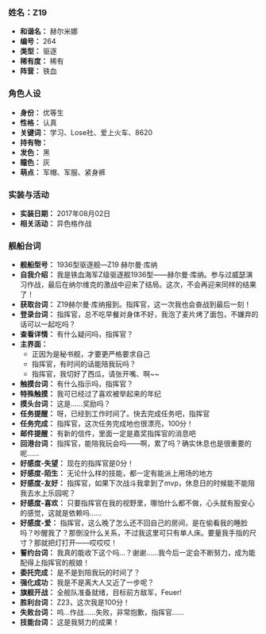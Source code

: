 ### 姓名：Z19
* **和谐名：** 赫尔米娜
* **编号：** 264
* **类型：** 驱逐
* **稀有度：** 稀有
* **阵营：** 铁血


### 角色人设
* **身份：** 优等生
* **性格：** 认真
* **关键词：** 学习、Lose社、爱上火车、8620
* **持有物：** 
* **发色：** 黑
* **瞳色：** 灰
* **萌点：** 军帽、军服、紧身裤


### 实装与活动
* **实装日期：** 2017年08月02日
* **相关活动：** 异色格作战


### 舰船台词
* **舰船型号：** 1936型驱逐舰—Z19 赫尔曼·库纳
* **自我介绍：** 我是铁血海军Z级驱逐舰1936型——赫尔曼·库纳。参与过威瑟演习作战，最后在纳尔维克的激战中迎来了结局。这次，不会再迎来同样的结果了！
* **获取台词：** Z19赫尔曼·库纳报到。指挥官，这一次我也会奋战到最后一刻！
* **登录台词：** 指挥官，总不吃早餐对身体不好，我泡了麦片烤了面包，不嫌弃的话可以一起吃吗？
* **查看详情：** 有什么疑问吗，指挥官？
* **主界面：**
  * 正因为是秘书舰，才要更严格要求自己
  * 指挥官，有时间的话能陪我玩吗？
  * 指挥官，我切好了西瓜，请张开嘴、啊~~
* **触摸台词：** 有什么指示吗，指挥官？
* **特殊触摸：** 我可已经过了喜欢被举起来的年纪
* **摸头台词：** 这是……奖励吗？
* **任务提醒：** 呀，已经到工作时间了。快去完成任务吧，指挥官
* **任务完成：** 指挥官，这次任务完成地也很漂亮，100分！
* **邮件提醒：** 有新的信件，里面一定是嘉奖指挥官的消息吧
* **回港台词：** 指挥官，能陪我玩会吗——啊，累了吗？确实休息也是很重要的呢……
* **好感度-失望：** 现在的指挥官是0分！
* **好感度-陌生：** 无论什么样的技能，都一定有能派上用场的地方
* **好感度-友好：** 指挥官，如果下次战斗我拿到了mvp，休息日的时候能不能陪我去水上乐园呢？
* **好感度-喜欢：** 只要指挥官在我的视野里，哪怕什么都不做，心头就有股安心的感觉，这就是依赖吗……
* **好感度-爱：** 指挥官，这么晚了怎么还不回自己的房间，是在偷看我的睡脸吗？吵醒我了？那倒没什么关系，不过我这里可只有单人床。要量我手指的尺寸？那就把灯打开——哎哎哎！
* **誓约台词：** 我真的能收下这个吗…？谢谢……我今后一定会不断努力，成为能配得上指挥官的舰娘！
* **委托完成：** 是不是到陪我玩的时间了？
* **强化成功：** 我是不是离大人又近了一步呢？
* **旗舰开战：** 全舰队准备就绪，目标前方敌军，Feuer!
* **胜利台词：** Z23，这次我是100分！
* **失败台词：** 呜…作战……失败，非常抱歉，指挥官……
* **技能台词：** 这是我努力的成果！
